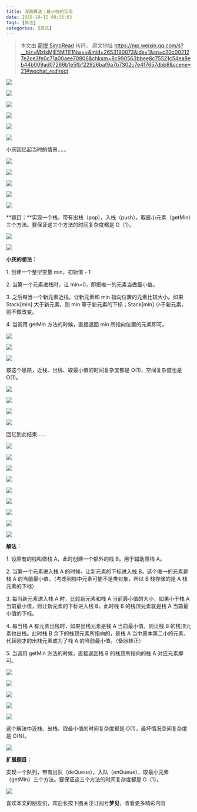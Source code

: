 ```yaml
---
title: 漫画算法：最小栈的实现
date: 2018-10-15 08:36:03
tags: [算法]
categories: [算法]
---
```

> 本文由 [简悦 SimpRead](http://ksria.com/simpread/) 转码， 原文地址 https://mp.weixin.qq.com/s?__biz=MzIxMjE5MTE1Nw==&mid=2653190073&idx=1&sn=c20c002127e2ce3fe0c71a00aee70806&chksm=8c990563bbee8c75521c54ea8eb44b009ad07266b1e5fbf22926baf9a7b7302c7e4f7657dbb8&scene=21#wechat_redirect

![](http://mmbiz.qpic.cn/mmbiz_jpg/NtO5sialJZGrmeIGBTpnib9wFIPibXt9FAUhBwGAZ1svwsJMVh72ibOB0h34OvEroMHqX2j63DO6OHy0wAgYcfaSUA/0?wx_fmt=jpeg)

![](http://mmbiz.qpic.cn/mmbiz_jpg/NtO5sialJZGrmeIGBTpnib9wFIPibXt9FAU3fibBr9vXEuWLlITxWIJbVOvaoom6xxYU8tLhC3Pnfen3FgyJDFzvQA/0?wx_fmt=jpeg)

![](http://mmbiz.qpic.cn/mmbiz_jpg/NtO5sialJZGrmeIGBTpnib9wFIPibXt9FAU1cMJ97S2nJ9cS63K5XegPH3ibFWVo8vowgVspRNCDR1FAwG6Bb4J6Bw/0?wx_fmt=jpeg)

![](http://mmbiz.qpic.cn/mmbiz_jpg/NtO5sialJZGrmeIGBTpnib9wFIPibXt9FAUqXRCGZVeiaNcSmYC79zT2aAHvU7TabkAicL5AdqGXTk03kmpScj5NvBA/0?wx_fmt=jpeg)

![](http://mmbiz.qpic.cn/mmbiz_jpg/NtO5sialJZGrmeIGBTpnib9wFIPibXt9FAU1QWOXhKJyGJDm87wicgSUfYaU0Bjv7FWV1Wx08icQISvYs58tedOzicEw/0?wx_fmt=jpeg)

![](http://mmbiz.qpic.cn/mmbiz_jpg/NtO5sialJZGrmeIGBTpnib9wFIPibXt9FAUia3zU5MgDAfwwPmWmcVpfic2B4r4Brz92P8jPfPOHzFFdCao0JATkbpg/0?wx_fmt=jpeg)

小灰回忆起当时的情景......

![](http://mmbiz.qpic.cn/mmbiz_jpg/NtO5sialJZGpGJHG6nxP4vcp36acIXx9SHwEddF1ePiciaAPCLa9kRpbCT2MbNmz5VW6tVlGU5E8vsKnaV5tQRicWw/0?wx_fmt=jpeg)

![](http://mmbiz.qpic.cn/mmbiz_jpg/NtO5sialJZGpGJHG6nxP4vcp36acIXx9SnPFNgkHhZgYbojbxpu4ar4c4EJIDLpqblW616vm4mScMoXtnHbAovg/0?wx_fmt=jpeg)

![](http://mmbiz.qpic.cn/mmbiz_jpg/NtO5sialJZGpGJHG6nxP4vcp36acIXx9SiaKQibnvGNTdjFnLicDt36O5DXwvibGHqbAIhkE9BREEpN0lgF8PYGq8Ew/0?wx_fmt=jpeg)

![](http://mmbiz.qpic.cn/mmbiz_jpg/NtO5sialJZGpGJHG6nxP4vcp36acIXx9SAWxGaiarZbOaRNicKvicd6AXnpUWDKx95ADP0Dsiaia5qicDKictwTMxCh3Kg/0?wx_fmt=jpeg)

![](http://mmbiz.qpic.cn/mmbiz_jpg/NtO5sialJZGpGJHG6nxP4vcp36acIXx9SibaRTDh7MziawFLEJYZ2FoAUbZINH6AaIfIoicH3VPrB3Wx3gCoGdnwpw/0?wx_fmt=jpeg)

**题目：**实现一个栈，带有出栈（pop），入栈（push），取最小元素（getMin）三个方法。要保证这三个方法的时间复杂度都是 O（1）。

![](http://mmbiz.qpic.cn/mmbiz_jpg/NtO5sialJZGpGJHG6nxP4vcp36acIXx9Ss4nXu9KicZQBLR6gOItOdxCqrAia6wwOeibiaQZTrsTibPqaPev6K0IsRNQ/0?wx_fmt=jpeg)

![](http://mmbiz.qpic.cn/mmbiz_jpg/NtO5sialJZGpGJHG6nxP4vcp36acIXx9SzLwDsrjLmY68iaElRpia3B0tJpCDopXAKLJX8iazziaqYWfzwXEjg1pb3g/0?wx_fmt=jpeg)

**小灰的想法：**

1\. 创建一个整型变量 min，初始值 - 1

2\. 当第一个元素进栈时，让 min=0，即把唯一的元素当做最小值。

3\. 之后每当一个新元素近栈，让新元素和 min 指向位置的元素比较大小。如果 Stack[min] 大于新元素，则 min 等于新元素的下标；Stack[min] 小于新元素，则不做改变。

4\. 当调用 getMin 方法的时候，直接返回 min 所指向位置的元素即可。

![](http://mmbiz.qpic.cn/mmbiz_jpg/NtO5sialJZGpGJHG6nxP4vcp36acIXx9S0X6icIK2TYzRNtgt6kfIgLQnticoV6mdKnKic4I7crMqT6sh2W4icibd2LQ/0?wx_fmt=jpeg)

![](http://mmbiz.qpic.cn/mmbiz_jpg/NtO5sialJZGpGJHG6nxP4vcp36acIXx9Sab5iatqaGB3KocDicbdHPjXejibL31z0BU5gPX6juy3VH1VialSOicjicDicw/0?wx_fmt=jpeg)

![](http://mmbiz.qpic.cn/mmbiz_jpg/NtO5sialJZGpGJHG6nxP4vcp36acIXx9SvXRNoR6qQwBhTElnaMB4deF0KqiaRI1GRibnc7qdicM1RIX9mJUgibhapQ/0?wx_fmt=jpeg)

按这个思路，近栈、出栈、取最小值的时间复杂度都是 O(1)，空间复杂度也是 O(1)。

![](http://mmbiz.qpic.cn/mmbiz_jpg/NtO5sialJZGpGJHG6nxP4vcp36acIXx9S5YwOyPF9OqibWNNOQoHBFO27sML8XdzjqZqrcMQeiaO8FoI1yOdibvEkw/0?wx_fmt=jpeg)

![](http://mmbiz.qpic.cn/mmbiz_jpg/NtO5sialJZGpGJHG6nxP4vcp36acIXx9S9kvfQCGeHzNpF94YDOOytmRktCQvlZhRsclLTq25dbttu7iaZ7icGgIQ/0?wx_fmt=jpeg)

![](http://mmbiz.qpic.cn/mmbiz_jpg/NtO5sialJZGpGJHG6nxP4vcp36acIXx9Sy4ZXibXU6HogI8Hp9nTdo3pTauBOkTKZmI3837xaibIfxKRcalDxhMlQ/0?wx_fmt=jpeg)

![](http://mmbiz.qpic.cn/mmbiz_jpg/NtO5sialJZGpGJHG6nxP4vcp36acIXx9SMVibGSxU7J8qIWFeE2duhXosMnr5v0Pv8yZn0FibK0t278MK3Esw605A/0?wx_fmt=jpeg)

回忆到此结束......

![](http://mmbiz.qpic.cn/mmbiz_jpg/NtO5sialJZGpGJHG6nxP4vcp36acIXx9Sb8liaDVuCicXhRnNnzHwN35Xz7EZzjOicYMia2kF1H6o8wOkQR8aKz2DMA/0?wx_fmt=jpeg)

![](http://mmbiz.qpic.cn/mmbiz_jpg/NtO5sialJZGpGJHG6nxP4vcp36acIXx9SxQmtg5aAG7gKJwqNUPz2d6fEiaXAmA5ujPpzbLVQicsQljz5pxicC32fA/0?wx_fmt=jpeg)

![](http://mmbiz.qpic.cn/mmbiz_jpg/NtO5sialJZGpGJHG6nxP4vcp36acIXx9SWPJe74abtKMj1sqf1ypG57eu20yy4iarAhp42Fw8chiaeib82LS4XogOw/0?wx_fmt=jpeg)

![](http://mmbiz.qpic.cn/mmbiz_jpg/NtO5sialJZGpGJHG6nxP4vcp36acIXx9SvXRNoR6qQwBhTElnaMB4deF0KqiaRI1GRibnc7qdicM1RIX9mJUgibhapQ/0?wx_fmt=jpeg)

![](http://mmbiz.qpic.cn/mmbiz_jpg/NtO5sialJZGpGJHG6nxP4vcp36acIXx9SochAeMf0vs4WDpzl8cEHTEZDgMklcj6gBDa1OicWWMJxmtV9PrNLSKw/0?wx_fmt=jpeg)

![](http://mmbiz.qpic.cn/mmbiz_jpg/NtO5sialJZGpGJHG6nxP4vcp36acIXx9SVbT9BSMaKL1gW0FAkyY63TO64BaaeJfJNltj1Q7LAQG6GcgSGCghMQ/0?wx_fmt=jpeg)

![](http://mmbiz.qpic.cn/mmbiz_jpg/NtO5sialJZGqqAkib6l1rnfaLdWLPSjlwyv3eEibC4icBNic0IDOUnAtMiby7FtrVxkwV46AxsccELm0cnNG7QAv7u7Q/0?wx_fmt=jpeg)

![](http://mmbiz.qpic.cn/mmbiz_jpg/NtO5sialJZGpGJHG6nxP4vcp36acIXx9ST3yaia7RWD0btEOHkdOuGurdEgV1hQ27uKibzMia8SCbUjq19mtcrz6fw/0?wx_fmt=jpeg)

![](http://mmbiz.qpic.cn/mmbiz_jpg/NtO5sialJZGqqAkib6l1rnfaLdWLPSjlwyRaiaZG9krnYKWEEXfCmiajMricOPV7TZUzejN283rcS4o0zPY0aCrH2xA/0?wx_fmt=jpeg)

**解法：**

1\. 设原有的栈叫做栈 A，此时创建一个额外的栈 B，用于辅助原栈 A。

2\. 当第一个元素进入栈 A 的时候，让新元素的下标进入栈 B。这个唯一的元素是栈 A 的当前最小值。（考虑到栈中元素可能不是类对象，所以 B 栈存储的是 A 栈元素的下标）

3\. 每当新元素进入栈 A 时，比较新元素和栈 A 当前最小值的大小，如果小于栈 A 当前最小值，则让新元素的下标进入栈 B，此时栈 B 的栈顶元素就是栈 A 当前最小值的下标。

4\. 每当栈 A 有元素出栈时，如果出栈元素是栈 A 当前最小值，则让栈 B 的栈顶元素也出栈。此时栈 B 余下的栈顶元素所指向的，是栈 A 当中原本第二小的元素，代替刚才的出栈元素成为了栈 A 的当前最小值。（备胎转正）

5\. 当调用 getMin 方法的时候，直接返回栈 B 的栈顶所指向的栈 A 对应元素即可。

![](http://mmbiz.qpic.cn/mmbiz_jpg/NtO5sialJZGqqAkib6l1rnfaLdWLPSjlwyNpVLWokqJauJr1Plw9b4sytic5hb6ic82AZykUHDhkVxpGIzv3OwIhPQ/0?wx_fmt=jpeg)

![](http://mmbiz.qpic.cn/mmbiz_jpg/NtO5sialJZGqqAkib6l1rnfaLdWLPSjlwysQFsGqZxceEPd4HrNzzOWqDbjpoHNw4WrNItJO07HRWOk9AQCucASg/0?wx_fmt=jpeg)

![](http://mmbiz.qpic.cn/mmbiz_jpg/NtO5sialJZGqqAkib6l1rnfaLdWLPSjlwydeDac48W4V4mtEUtOViacl44u5jgBiaE0vV1AOnHJy0tE3pufvpVDzGA/0?wx_fmt=jpeg)

![](http://mmbiz.qpic.cn/mmbiz_jpg/NtO5sialJZGqqAkib6l1rnfaLdWLPSjlwyp1ValVvej68aiaHl9VeJWtZjQQdN7XP5LZ0b28BPZ7ItwfvCuQM27ibw/0?wx_fmt=jpeg)

![](http://mmbiz.qpic.cn/mmbiz_jpg/NtO5sialJZGqqAkib6l1rnfaLdWLPSjlwyrWiblGWeCib50UGLcXoMpejVHU2KvLd4wxnlwgThKv7DdsakckQJUxJw/0?wx_fmt=jpeg)

这个解法中近栈、出栈、取最小值的时间复杂度都是 O(1)，最坏情况空间复杂度是 O(N)。

![](http://mmbiz.qpic.cn/mmbiz_jpg/NtO5sialJZGqqAkib6l1rnfaLdWLPSjlwy9cOFqz9LRg3aeF9ibdc7ro7GBtKq6UI30zseVHawgwUS8tjVnHor83w/0?wx_fmt=jpeg)

**扩展题目：**

实现一个队列，带有出队（deQueue），入队（enQueue），取最小元素（getMin）三个方法。要保证这三个方法的时间复杂度都是 O（1）。

![](http://mmbiz.qpic.cn/mmbiz_jpg/NtO5sialJZGqqAkib6l1rnfaLdWLPSjlwyOyLoX3WNziaCawgxEn28dOibmW0lk1H0aE18WYJgtS0FLKwk6OwMJmCA/0?wx_fmt=jpeg)

喜欢本文的朋友们，欢迎长按下图关注订阅号**梦见**，收看更多精彩内容
